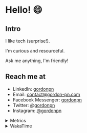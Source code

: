 # Hello! 😄

## Intro

I like tech (surprise!).

I'm curious and resourceful.

Ask me anything, I'm friendly!

## Reach me at

- LinkedIn: [gordonpn](https://www.linkedin.com/in/gordonpn/)
- Email: [contact@gordon-pn.com](mailto:contact@gordon-pn.com)
- Facebook Messenger: [gordonpn](https://www.messenger.com/t/Gordonpn)
- Twitter: [@gordonpn](https://twitter.com/Gordonpn)
- Instagram: [@gordonpn](https://www.instagram.com/gordonpn/)

<details>
  <summary>Metrics</summary>

  <img align="center" src="https://github.com/gordonpn/gordonpn/blob/master/github-metrics.svg" alt="GitHub Metrics">

</details>

<details>
  <summary>WakaTime</summary>

  <!--START_SECTION:waka-->
📊 **This Week I Spent My Time On** 

```text
💬 Programming Languages: 
Java                     11 hrs 7 mins       █████████████████░░░░░░░░   69.98 % 
Brazil Dependency Config 1 hr 57 mins        ███░░░░░░░░░░░░░░░░░░░░░░   12.33 % 
XML                      1 hr 44 mins        ███░░░░░░░░░░░░░░░░░░░░░░   10.98 % 
Bash                     46 mins             █░░░░░░░░░░░░░░░░░░░░░░░░   04.85 % 
TypeScript               7 mins              ░░░░░░░░░░░░░░░░░░░░░░░░░   00.77 % 

🔥 Editors: 
IntelliJ IDEA            15 hrs 4 mins       ████████████████████████░   94.89 % 
VS Code                  48 mins             █░░░░░░░░░░░░░░░░░░░░░░░░   05.11 % 
```


 Last Updated on 20/08/2024 10:21:01 UTC
<!--END_SECTION:waka-->
</details>
